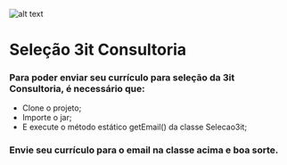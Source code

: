 ![alt text](http://files.empreendemia.com.br.s3-sa-east-1.amazonaws.com/companies/19136/19136713a9fbf814514d30f2cd0e1cfd65a284c4ab26b806/200_be2c387a17.png)

# Seleção 3it Consultoria

<h3>Para poder enviar seu currículo para seleção da 3it Consultoria, é necessário que:</h3>

<ul>
<li>Clone o projeto;</li>
<li>Importe o jar;</li>
<li>E execute o método estático getEmail() da classe Selecao3it;</li>
</ul>

<h3>Envie seu currículo para o email na classe acima e boa sorte.</h3>
